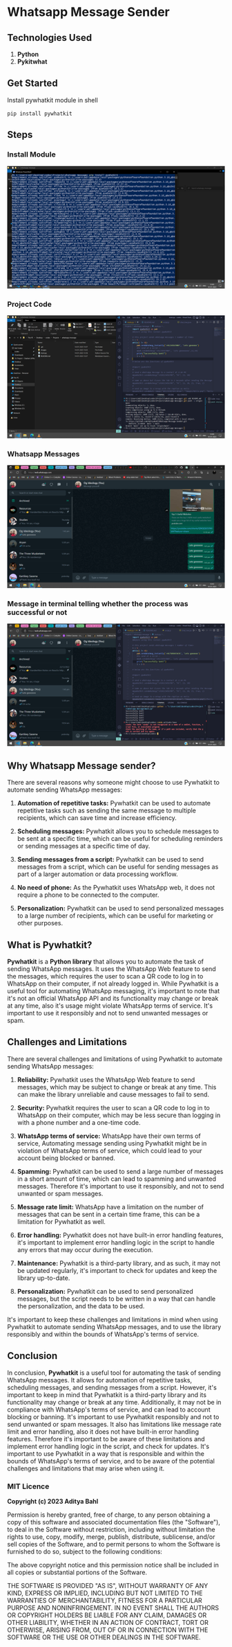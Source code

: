 # Whatsapp Message Sender

## Technologies Used

1. **Python**
2. **Pykitwhat**

## Get Started

Install pywhatkit module in shell

```
pip install pywhatkit
```

## Steps

### Install Module

![image 1](/images/1.png)

### Project Code

![image 2](https://github.com/AdityaBahl/Whatsapp-Message-Sender/blob/main/images/2.png)

### Whatsapp Messages

![image 3](https://github.com/AdityaBahl/Whatsapp-Message-Sender/blob/main/images/3.png)

### Message in terminal telling whether the process was successful or not

![image 4](https://github.com/AdityaBahl/Whatsapp-Message-Sender/blob/main/images/4.png)

## Why Whatsapp Message sender?

There are several reasons why someone might choose to use Pywhatkit to automate sending WhatsApp messages:

1. **Automation of repetitive tasks:** Pywhatkit can be used to automate repetitive tasks such as sending the same message to multiple recipients, which can save time and increase efficiency.

2. **Scheduling messages:** Pywhatkit allows you to schedule messages to be sent at a specific time, which can be useful for scheduling reminders or sending messages at a specific time of day.

3. **Sending messages from a script:** Pywhatkit can be used to send messages from a script, which can be useful for sending messages as part of a larger automation or data processing workflow.

4. **No need of phone:** As the Pywhatkit uses WhatsApp web, it does not require a phone to be connected to the computer.

5. **Personalization:** Pywhatkit can be used to send personalized messages to a large number of recipients, which can be useful for marketing or other purposes.

## What is Pywhatkit?

**Pywhatkit** is a **Python library** that allows you to automate the task of sending WhatsApp messages. It uses the WhatsApp Web feature to send the messages, which requires the user to scan a QR code to log in to WhatsApp on their computer, if not already logged in.
While Pywhatkit is a useful tool for automating WhatsApp messaging, it's important to note that it's not an official WhatsApp API and its functionality may change or break at any time, also it's usage might violate WhatsApp terms of service. It's important to use it responsibly and not to send unwanted messages or spam.

## Challenges and Limitations

There are several challenges and limitations of using Pywhatkit to automate sending WhatsApp messages:

1. **Reliability:** Pywhatkit uses the WhatsApp Web feature to send messages, which may be subject to change or break at any time. This can make the library unreliable and cause messages to fail to send.

2. **Security:** Pywhatkit requires the user to scan a QR code to log in to WhatsApp on their computer, which may be less secure than logging in with a phone number and a one-time code.

3. **WhatsApp terms of service:** WhatsApp have their own terms of service, Automating message sending using Pywhatkit might be in violation of WhatsApp terms of service, which could lead to your account being blocked or banned.

4. **Spamming:** Pywhatkit can be used to send a large number of messages in a short amount of time, which can lead to spamming and unwanted messages. Therefore it's important to use it responsibly, and not to send unwanted or spam messages.

5. **Message rate limit:** WhatsApp have a limitation on the number of messages that can be sent in a certain time frame, this can be a limitation for Pywhatkit as well.

6. **Error handling:** Pywhatkit does not have built-in error handling features, it's important to implement error handling logic in the script to handle any errors that may occur during the execution.

7. **Maintenance:** Pywhatkit is a third-party library, and as such, it may not be updated regularly, it's important to check for updates and keep the library up-to-date.

8. **Personalization:** Pywhatkit can be used to send personalized messages, but the script needs to be written in a way that can handle the personalization, and the data to be used.

It's important to keep these challenges and limitations in mind when using Pywhatkit to automate sending WhatsApp messages, and to use the library responsibly and within the bounds of WhatsApp's terms of service.

## Conclusion

In conclusion, **Pywhatkit** is a useful tool for automating the task of sending WhatsApp messages. It allows for automation of repetitive tasks, scheduling messages, and sending messages from a script. However, it's important to keep in mind that Pywhatkit is a third-party library and its functionality may change or break at any time. Additionally, it may not be in compliance with WhatsApp's terms of service, and can lead to account blocking or banning. It's important to use Pywhatkit responsibly and not to send unwanted or spam messages.
It also has limitations like message rate limit and error handling, also it does not have built-in error handling features. Therefore it's important to be aware of these limitations and implement error handling logic in the script, and check for updates.
It's important to use Pywhatkit in a way that is responsible and within the bounds of WhatsApp's terms of service, and to be aware of the potential challenges and limitations that may arise when using it.

### MIT Licence

**Copyright (c) 2023 Aditya Bahl**

Permission is hereby granted, free of charge, to any person obtaining a copy of this software and associated documentation files (the "Software"), to deal in the Software without restriction, including without limitation the rights to use, copy, modify, merge, publish, distribute, sublicense, and/or sell copies of the Software, and to permit persons to whom the Software is furnished to do so, subject to the following conditions:

The above copyright notice and this permission notice shall be included in all copies or substantial portions of the Software.

THE SOFTWARE IS PROVIDED "AS IS", WITHOUT WARRANTY OF ANY KIND, EXPRESS OR IMPLIED, INCLUDING BUT NOT LIMITED TO THE WARRANTIES OF MERCHANTABILITY, FITNESS FOR A PARTICULAR PURPOSE AND NONINFRINGEMENT. IN NO EVENT SHALL THE AUTHORS OR COPYRIGHT HOLDERS BE LIABLE FOR ANY CLAIM, DAMAGES OR OTHER LIABILITY, WHETHER IN AN ACTION OF CONTRACT, TORT OR OTHERWISE, ARISING FROM, OUT OF OR IN CONNECTION WITH THE SOFTWARE OR THE USE OR OTHER DEALINGS IN THE SOFTWARE.
